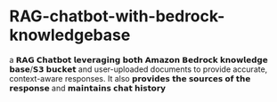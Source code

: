 # RAG-chatbot-with-bedrock-knowledgebase
a 𝗥𝗔𝗚 𝗖𝗵𝗮𝘁𝗯𝗼𝘁 𝗹𝗲𝘃𝗲𝗿𝗮𝗴𝗶𝗻𝗴 𝗯𝗼𝘁𝗵 𝗔𝗺𝗮𝘇𝗼𝗻 𝗕𝗲𝗱𝗿𝗼𝗰𝗸 𝗸𝗻𝗼𝘄𝗹𝗲𝗱𝗴𝗲 𝗯𝗮𝘀𝗲/𝗦𝟯 𝗯𝘂𝗰𝗸𝗲𝘁 and user-uploaded documents to provide accurate, context-aware responses. It also 𝗽𝗿𝗼𝘃𝗶𝗱𝗲𝘀 𝘁𝗵𝗲 𝘀𝗼𝘂𝗿𝗰𝗲𝘀 𝗼𝗳 𝘁𝗵𝗲 𝗿𝗲𝘀𝗽𝗼𝗻𝘀𝗲 and 𝗺𝗮𝗶𝗻𝘁𝗮𝗶𝗻𝘀 𝗰𝗵𝗮𝘁 𝗵𝗶𝘀𝘁𝗼𝗿𝘆
